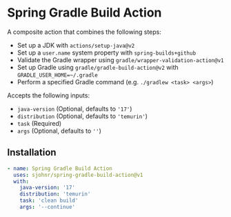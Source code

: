 # Spring Gradle Build Action

A composite action that combines the following steps:

* Set up a JDK with `actions/setup-java@v2`
* Set up a `user.name` system property with `spring-builds+github`
* Validate the Gradle wrapper using `gradle/wrapper-validation-action@v1`
* Set up Gradle using `gradle/gradle-build-action@v2` with `GRADLE_USER_HOME=~/.gradle`
* Perform a specified Gradle command (e.g. `./gradlew <task> <args>`)

Accepts the following inputs:

* `java-version` (Optional, defaults to `'17'`)
* `distribution` (Optional, defaults to `'temurin'`)
* `task` (Required)
* `args` (Optional, defaults to `''`)

## Installation

```yaml
- name: Spring Gradle Build Action
  uses: sjohnr/spring-gradle-build-action@v1
  with:
    java-version: '17'
    distribution: 'temurin'
    task: 'clean build'
    args: '--continue'
```
